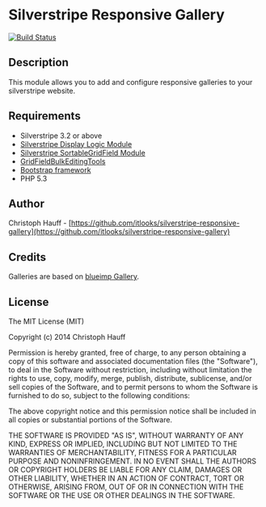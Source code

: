 # Silverstripe Responsive Gallery

[![Build Status](https://travis-ci.org/itlooks/silverstripe-responsive-gallery.svg?branch=master)](https://travis-ci.org/itlooks/silverstripe-responsive-gallery)

## Description

This module allows you to add and configure responsive galleries to your silverstripe website.

## Requirements
* Silverstripe 3.2 or above
* [Silverstripe Display Logic Module](https://github.com/unclecheese/silverstripe-display-logic)
* [Silverstripe SortableGridField Module](https://github.com/UndefinedOffset/SortableGridField)
* [GridFieldBulkEditingTools](https://github.com/colymba/GridFieldBulkEditingTools)
* [Bootstrap framework](http://getbootstrap.com/)
* PHP 5.3

## Author
Christoph Hauff - [https://github.com/itlooks/silverstripe-responsive-gallery](https://github.com/itlooks/silverstripe-responsive-gallery)

## Credits
Galleries are based on [blueimp Gallery](https://github.com/blueimp/Gallery).

## License

The MIT License (MIT)

Copyright (c) 2014 Christoph Hauff

Permission is hereby granted, free of charge, to any person obtaining a copy
of this software and associated documentation files (the "Software"), to deal
in the Software without restriction, including without limitation the rights
to use, copy, modify, merge, publish, distribute, sublicense, and/or sell
copies of the Software, and to permit persons to whom the Software is
furnished to do so, subject to the following conditions:

The above copyright notice and this permission notice shall be included in
all copies or substantial portions of the Software.

THE SOFTWARE IS PROVIDED "AS IS", WITHOUT WARRANTY OF ANY KIND, EXPRESS OR
IMPLIED, INCLUDING BUT NOT LIMITED TO THE WARRANTIES OF MERCHANTABILITY,
FITNESS FOR A PARTICULAR PURPOSE AND NONINFRINGEMENT. IN NO EVENT SHALL THE
AUTHORS OR COPYRIGHT HOLDERS BE LIABLE FOR ANY CLAIM, DAMAGES OR OTHER
LIABILITY, WHETHER IN AN ACTION OF CONTRACT, TORT OR OTHERWISE, ARISING FROM,
OUT OF OR IN CONNECTION WITH THE SOFTWARE OR THE USE OR OTHER DEALINGS IN
THE SOFTWARE.
